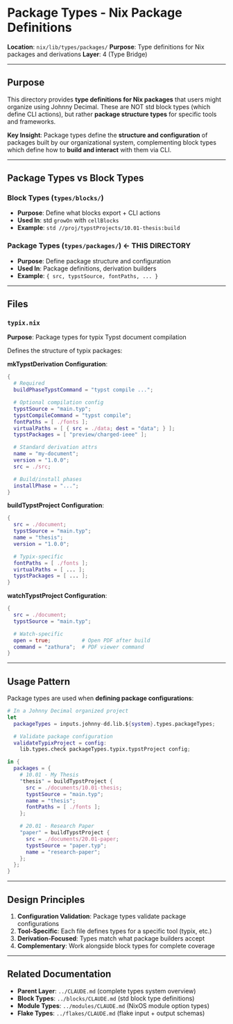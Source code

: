 # Package Types - Nix Package Definitions

**Location**: `nix/lib/types/packages/`
**Purpose**: Type definitions for Nix packages and derivations
**Layer**: 4 (Type Bridge)

---

## Purpose

This directory provides **type definitions for Nix packages** that users might organize using Johnny Decimal. These are NOT std block types (which define CLI actions), but rather **package structure types** for specific tools and frameworks.

**Key Insight**: Package types define the **structure and configuration** of packages built by our organizational system, complementing block types which define how to **build and interact** with them via CLI.

---

## Package Types vs Block Types

### Block Types (`types/blocks/`)
- **Purpose**: Define what blocks export + CLI actions
- **Used In**: std `growOn` with `cellBlocks`
- **Example**: `std //proj/typstProjects/10.01-thesis:build`

### Package Types (`types/packages/`) ← THIS DIRECTORY
- **Purpose**: Define package structure and configuration
- **Used In**: Package definitions, derivation builders
- **Example**: `{ src, typstSource, fontPaths, ... }`

---

## Files

### `typix.nix`
**Purpose**: Package types for typix Typst document compilation

Defines the structure of typix packages:

**mkTypstDerivation Configuration**:
```nix
{
  # Required
  buildPhaseTypstCommand = "typst compile ...";

  # Optional compilation config
  typstSource = "main.typ";
  typstCompileCommand = "typst compile";
  fontPaths = [ ./fonts ];
  virtualPaths = [ { src = ./data; dest = "data"; } ];
  typstPackages = [ "preview/charged-ieee" ];

  # Standard derivation attrs
  name = "my-document";
  version = "1.0.0";
  src = ./src;

  # Build/install phases
  installPhase = "...";
}
```

**buildTypstProject Configuration**:
```nix
{
  src = ./document;
  typstSource = "main.typ";
  name = "thesis";
  version = "1.0.0";

  # Typix-specific
  fontPaths = [ ./fonts ];
  virtualPaths = [ ... ];
  typstPackages = [ ... ];
}
```

**watchTypstProject Configuration**:
```nix
{
  src = ./document;
  typstSource = "main.typ";

  # Watch-specific
  open = true;          # Open PDF after build
  command = "zathura";  # PDF viewer command
}
```

---

## Usage Pattern

Package types are used when **defining package configurations**:

```nix
# In a Johnny Decimal organized project
let
  packageTypes = inputs.johnny-dd.lib.${system}.types.packageTypes;

  # Validate package configuration
  validateTypixProject = config:
    lib.types.check packageTypes.typix.typstProject config;

in {
  packages = {
    # 10.01 - My Thesis
    "thesis" = buildTypstProject {
      src = ./documents/10.01-thesis;
      typstSource = "main.typ";
      name = "thesis";
      fontPaths = [ ./fonts ];
    };

    # 20.01 - Research Paper
    "paper" = buildTypstProject {
      src = ./documents/20.01-paper;
      typstSource = "paper.typ";
      name = "research-paper";
    };
  };
}
```

---

## Design Principles

1. **Configuration Validation**: Package types validate package configurations
2. **Tool-Specific**: Each file defines types for a specific tool (typix, etc.)
3. **Derivation-Focused**: Types match what package builders accept
4. **Complementary**: Work alongside block types for complete coverage

---

## Related Documentation

- **Parent Layer**: `../CLAUDE.md` (complete types system overview)
- **Block Types**: `../blocks/CLAUDE.md` (std block type definitions)
- **Module Types**: `../modules/CLAUDE.md` (NixOS module option types)
- **Flake Types**: `../flakes/CLAUDE.md` (flake input + output schemas)
